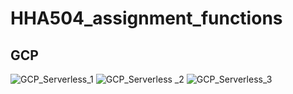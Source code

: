 # HHA504_assignment_functions
## GCP
![GCP_Serverless_1](https://github.com/user-attachments/assets/17c90b19-3df4-49ad-90e4-9476b4c3e76a)
![GCP_Serverless _2](https://github.com/user-attachments/assets/e480271f-6cdd-4346-af87-ba1603a9e52b)
![GCP_Serverless_3](https://github.com/user-attachments/assets/067d427f-c47d-443f-a8d7-44fb0b85b2a0)

